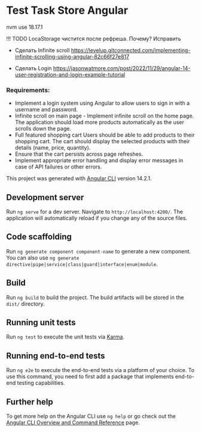 # Test Task Store Angular 

nvm use 18.17.1 

!!! 
TODO
LocaStorage чистится после рефреша. Почему?
Исправить

- Сделать Infinite scroll
https://levelup.gitconnected.com/implementing-infinite-scrolling-using-angular-82c66f27e817 

- Сделать Login
https://jasonwatmore.com/post/2022/11/29/angular-14-user-registration-and-login-example-tutorial



### Requirements:
- Implement a login system using Angular to allow users to sign in with a username and password.
- Infinite scroll on main page - Implement infinite scroll on the home page. The application should load more products automatically as the user scrolls down the page.
- Full featured shopping cart  Users should be able to add products to their shopping cart. The cart should display the selected products with their details (name, price, quantity).
- Ensure that the cart persists across page refreshes.
- Implement appropriate error handling and display error messages in case of API failures or other errors.


This project was generated with [Angular CLI](https://github.com/angular/angular-cli) version 14.2.1.

## Development server

Run `ng serve` for a dev server. Navigate to `http://localhost:4200/`. The application will automatically reload if you change any of the source files.

## Code scaffolding

Run `ng generate component component-name` to generate a new component. You can also use `ng generate directive|pipe|service|class|guard|interface|enum|module`.

## Build

Run `ng build` to build the project. The build artifacts will be stored in the `dist/` directory.

## Running unit tests

Run `ng test` to execute the unit tests via [Karma](https://karma-runner.github.io).

## Running end-to-end tests

Run `ng e2e` to execute the end-to-end tests via a platform of your choice. To use this command, you need to first add a package that implements end-to-end testing capabilities.

## Further help

To get more help on the Angular CLI use `ng help` or go check out the [Angular CLI Overview and Command Reference](https://angular.io/cli) page.
